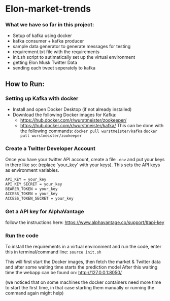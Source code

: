 # Elon-market-trends

### What we have so far in this project:

- Setup of kafka using docker
- kafka consumer + kafka producer
- sample data generator to generate messages for testing
- requirement.txt file with the requirements
- init.sh script to autimatically set up the virtual environment
- getting Elon Musk Twitter Data
- sending each tweet seperately to kafka

## How to Run:

### Setting up Kafka with docker

- Install and open Docker Desktop (if not already installed)
- Download the following Docker images for Kafka:
    - https://hub.docker.com/r/wurstmeister/zookeeper/
    - https://hub.docker.com/r/wurstmeister/kafka/ 
    This can be done with the following commands: 
    `docker pull wurstmeister/kafka`
    `docker pull wurstmeister/zookeeper`

### Create a Twitter Developer Account

Once you have your twitter API account, create a file `.env` and put your keys in there like so:
(replace 'your_key' with your keys). This sets the API keys as environment variables.

```bash
API_KEY = your_key
API_KEY_SECRET = your_key
BEARER_TOKEN = your_key
ACCESS_TOKEN = your_key
ACCESS_TOKEN_SECRET = your_key
```

### Get a API key for AlphaVantage

follow the instructions here:
https://www.alphavantage.co/support/#api-key 

### Run the code

To install the requirements in a virtual environment and run the code, enter this in terminal/command line:
`source init.sh`

This will first start the Docker images, then fetch the market & Twitter data and after some waiting time starts the prediction model
After this waiting time the webapp can be found on: http://127.0.0.1:8050/

(we noticed that on some machines the docker containers need more time to start the first time, in that case starting them manually or running the command again might help)
